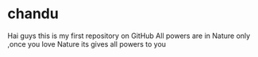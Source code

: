 # chandu
Hai guys this is my first repository on GitHub 
All powers are in Nature only ,once you love Nature its gives all powers to you
